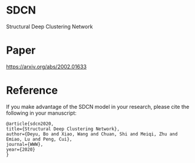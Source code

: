 # SDCN
Structural Deep Clustering Network

# Paper
https://arxiv.org/abs/2002.01633

# Reference
If you make advantage of the SDCN model in your research, please cite the following in your manuscript:
```
@article{sdcn2020,
title={Structural Deep Clustering Network},
author={Deyu, Bo and Xiao, Wang and Chuan, Shi and Meiqi, Zhu and Emiao, Lu and Peng, Cui},
journal={WWW},
year={2020}
}
```
